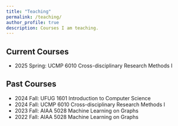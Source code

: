 ```yaml
---
title: "Teaching"
permalink: /teaching/
author_profile: true
description: Courses I am teaching.
---
```


Current Courses
---
* 2025 Spring: UCMP 6010 Cross-disciplinary Research Methods I


Past Courses
---
* 2024 Fall: UFUG 1601 Introduction to Computer Science
* 2024 Fall: UCMP 6010 Cross-disciplinary Research Methods I
* 2023 Fall: AIAA 5028 Machine Learning on Graphs
* 2022 Fall: AIAA 5028 Machine Learning on Graphs
